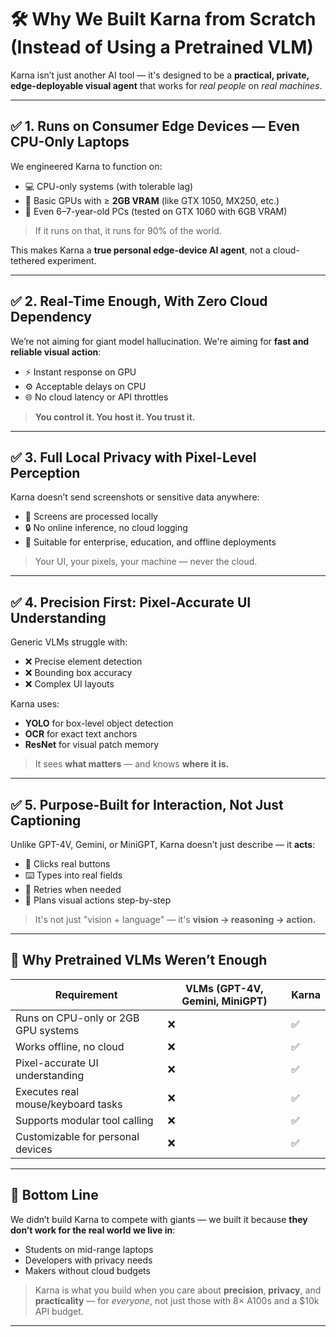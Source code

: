 # 🛠 Why We Built Karna from Scratch (Instead of Using a Pretrained VLM)

Karna isn’t just another AI tool — it's designed to be a **practical, private, edge-deployable visual agent** that works for *real people* on *real machines*.

---

## ✅ 1. Runs on Consumer Edge Devices — Even CPU-Only Laptops

We engineered Karna to function on:

- 💻 CPU-only systems (with tolerable lag)
- 🧠 Basic GPUs with ≥ **2GB VRAM** (like GTX 1050, MX250, etc.)
- 🧓 Even 6–7-year-old PCs (tested on GTX 1060 with 6GB VRAM)

> If it runs on that, it runs for 90% of the world.

This makes Karna a **true personal edge-device AI agent**, not a cloud-tethered experiment.

---

## ✅ 2. Real-Time Enough, With Zero Cloud Dependency

We’re not aiming for giant model hallucination. We're aiming for **fast and reliable visual action**:

- ⚡ Instant response on GPU
- ⚙️ Acceptable delays on CPU
- 🌐 No cloud latency or API throttles

> **You control it. You host it. You trust it.**

---

## ✅ 3. Full Local Privacy with Pixel-Level Perception

Karna doesn’t send screenshots or sensitive data anywhere:

- 📸 Screens are processed locally
- 🔒 No online inference, no cloud logging
- 📁 Suitable for enterprise, education, and offline deployments

> Your UI, your pixels, your machine — never the cloud.

---

## ✅ 4. Precision First: Pixel-Accurate UI Understanding

Generic VLMs struggle with:

- ❌ Precise element detection
- ❌ Bounding box accuracy
- ❌ Complex UI layouts

Karna uses:
- **YOLO** for box-level object detection
- **OCR** for exact text anchors
- **ResNet** for visual patch memory

> It sees **what matters** — and knows **where it is.**

---

## ✅ 5. Purpose-Built for Interaction, Not Just Captioning

Unlike GPT-4V, Gemini, or MiniGPT, Karna doesn’t just describe — it **acts**:

- 🎯 Clicks real buttons
- ⌨️ Types into real fields
- 🔄 Retries when needed
- 🧠 Plans visual actions step-by-step

> It's not just "vision + language" — it's **vision → reasoning → action.**

---

## 🚫 Why Pretrained VLMs Weren’t Enough

| Requirement                         | VLMs (GPT-4V, Gemini, MiniGPT) | **Karna** |
|------------------------------------|-------------------------------|-----------|
| Runs on CPU-only or 2GB GPU systems| ❌                             | ✅         |
| Works offline, no cloud            | ❌                             | ✅         |
| Pixel-accurate UI understanding    | ❌                             | ✅         |
| Executes real mouse/keyboard tasks | ❌                             | ✅         |
| Supports modular tool calling      | ❌                             | ✅         |
| Customizable for personal devices  | ❌                             | ✅         |

---

## 🧠 Bottom Line

We didn’t build Karna to compete with giants — we built it because **they don’t work for the real world we live in**:

- Students on mid-range laptops
- Developers with privacy needs
- Makers without cloud budgets

> Karna is what you build when you care about **precision**, **privacy**, and **practicality** — for *everyone*, not just those with 8× A100s and a $10k API budget.

---

